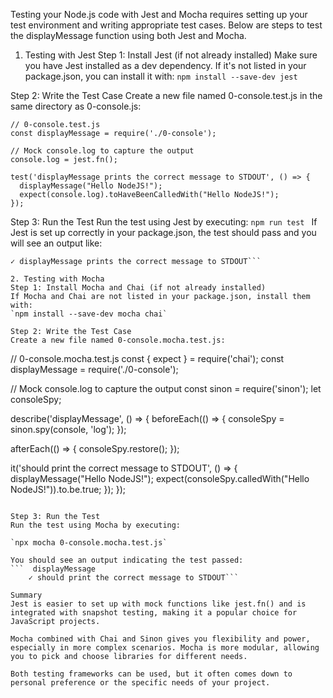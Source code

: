 Testing your Node.js code with Jest and Mocha requires setting up your test environment and writing appropriate test cases. Below are steps to test the displayMessage function using both Jest and Mocha.

1. Testing with Jest
Step 1: Install Jest (if not already installed)
Make sure you have Jest installed as a dev dependency. If it's not listed in your package.json, you can install it with:
`npm install --save-dev jest`

Step 2: Write the Test Case
Create a new file named 0-console.test.js in the same directory as 0-console.js:
```
// 0-console.test.js
const displayMessage = require('./0-console');

// Mock console.log to capture the output
console.log = jest.fn();

test('displayMessage prints the correct message to STDOUT', () => {
  displayMessage("Hello NodeJS!");
  expect(console.log).toHaveBeenCalledWith("Hello NodeJS!");
});
```

Step 3: Run the Test
Run the test using Jest by executing:
`npm run test
`
If Jest is set up correctly in your package.json, the test should pass and you will see an output like:
```PASS  ./0-console.test.js
✓ displayMessage prints the correct message to STDOUT```

2. Testing with Mocha
Step 1: Install Mocha and Chai (if not already installed)
If Mocha and Chai are not listed in your package.json, install them with:
`npm install --save-dev mocha chai`

Step 2: Write the Test Case
Create a new file named 0-console.mocha.test.js:
```
// 0-console.mocha.test.js
const { expect } = require('chai');
const displayMessage = require('./0-console');

// Mock console.log to capture the output
const sinon = require('sinon');
let consoleSpy;

describe('displayMessage', () => {
  beforeEach(() => {
    consoleSpy = sinon.spy(console, 'log');
  });

  afterEach(() => {
    consoleSpy.restore();
  });

  it('should print the correct message to STDOUT', () => {
    displayMessage("Hello NodeJS!");
    expect(consoleSpy.calledWith("Hello NodeJS!")).to.be.true;
  });
});
```

Step 3: Run the Test
Run the test using Mocha by executing:

`npx mocha 0-console.mocha.test.js`

You should see an output indicating the test passed:
```  displayMessage
    ✓ should print the correct message to STDOUT```

Summary
Jest is easier to set up with mock functions like jest.fn() and is integrated with snapshot testing, making it a popular choice for JavaScript projects.

Mocha combined with Chai and Sinon gives you flexibility and power, especially in more complex scenarios. Mocha is more modular, allowing you to pick and choose libraries for different needs.

Both testing frameworks can be used, but it often comes down to personal preference or the specific needs of your project.

